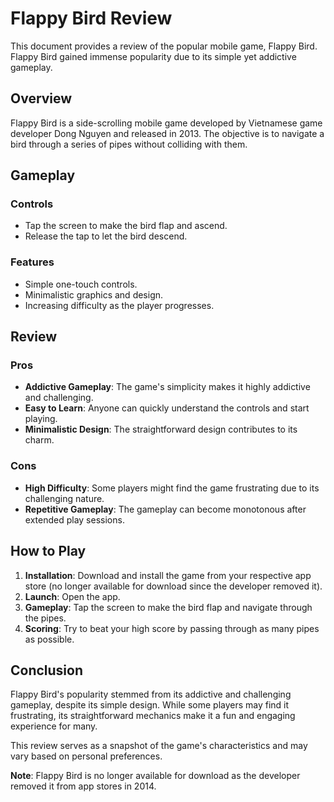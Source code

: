 # Flappy Bird Review

This document provides a review of the popular mobile game, Flappy Bird. Flappy Bird gained immense popularity due to its simple yet addictive gameplay.

## Overview

Flappy Bird is a side-scrolling mobile game developed by Vietnamese game developer Dong Nguyen and released in 2013. The objective is to navigate a bird through a series of pipes without colliding with them.

## Gameplay

### Controls
- Tap the screen to make the bird flap and ascend.
- Release the tap to let the bird descend.

### Features
- Simple one-touch controls.
- Minimalistic graphics and design.
- Increasing difficulty as the player progresses.

## Review

### Pros
- **Addictive Gameplay**: The game's simplicity makes it highly addictive and challenging.
- **Easy to Learn**: Anyone can quickly understand the controls and start playing.
- **Minimalistic Design**: The straightforward design contributes to its charm.

### Cons
- **High Difficulty**: Some players might find the game frustrating due to its challenging nature.
- **Repetitive Gameplay**: The gameplay can become monotonous after extended play sessions.

## How to Play

1. **Installation**: Download and install the game from your respective app store (no longer available for download since the developer removed it).
2. **Launch**: Open the app.
3. **Gameplay**: Tap the screen to make the bird flap and navigate through the pipes.
4. **Scoring**: Try to beat your high score by passing through as many pipes as possible.

## Conclusion

Flappy Bird's popularity stemmed from its addictive and challenging gameplay, despite its simple design. While some players may find it frustrating, its straightforward mechanics make it a fun and engaging experience for many.

This review serves as a snapshot of the game's characteristics and may vary based on personal preferences.

**Note**: Flappy Bird is no longer available for download as the developer removed it from app stores in 2014.
